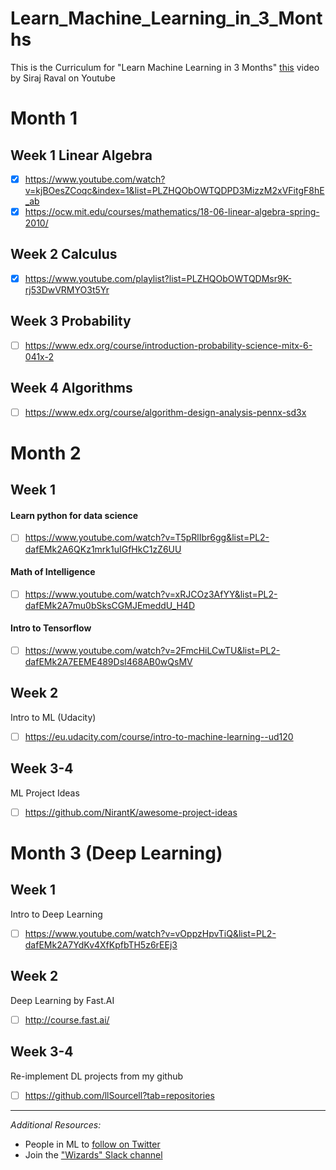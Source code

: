 # Learn_Machine_Learning_in_3_Months

This is the Curriculum for "Learn Machine Learning in 3 Months" [this](https://youtu.be/Cr6VqTRO1v0) video by Siraj Raval on Youtube 

# Month 1

## Week 1 Linear Algebra
- [x] https://www.youtube.com/watch?v=kjBOesZCoqc&index=1&list=PLZHQObOWTQDPD3MizzM2xVFitgF8hE_ab
- [x] https://ocw.mit.edu/courses/mathematics/18-06-linear-algebra-spring-2010/
## Week 2 Calculus
- [x] https://www.youtube.com/playlist?list=PLZHQObOWTQDMsr9K-rj53DwVRMYO3t5Yr
## Week 3 Probability
- [ ] https://www.edx.org/course/introduction-probability-science-mitx-6-041x-2
## Week 4 Algorithms
- [ ] https://www.edx.org/course/algorithm-design-analysis-pennx-sd3x

# Month 2

## Week 1 
#### Learn python for data science
- [ ] https://www.youtube.com/watch?v=T5pRlIbr6gg&list=PL2-dafEMk2A6QKz1mrk1uIGfHkC1zZ6UU
#### Math of Intelligence
- [ ] https://www.youtube.com/watch?v=xRJCOz3AfYY&list=PL2-dafEMk2A7mu0bSksCGMJEmeddU_H4D
#### Intro to Tensorflow
- [ ] https://www.youtube.com/watch?v=2FmcHiLCwTU&list=PL2-dafEMk2A7EEME489DsI468AB0wQsMV

## Week 2 
Intro to ML (Udacity)
- [ ] https://eu.udacity.com/course/intro-to-machine-learning--ud120

## Week 3-4
ML Project Ideas
- [ ] https://github.com/NirantK/awesome-project-ideas

# Month 3 (Deep Learning)

## Week 1 
Intro to Deep Learning
- [ ] https://www.youtube.com/watch?v=vOppzHpvTiQ&list=PL2-dafEMk2A7YdKv4XfKpfbTH5z6rEEj3

## Week 2 
Deep Learning by Fast.AI
- [ ] http://course.fast.ai/

## Week 3-4 
Re-implement DL projects from my github
- [ ] https://github.com/llSourcell?tab=repositories

---

*Additional Resources:*   
- People in ML to [follow on Twitter](https://www.quora.com/Who-should-I-follow-on-Twitter-to-get-useful-and-reliable-machine-learning-information "Quora.com")
- Join the ["Wizards" Slack channel](http://wizards.herokuapp.com/ "Herokuapp.com")
